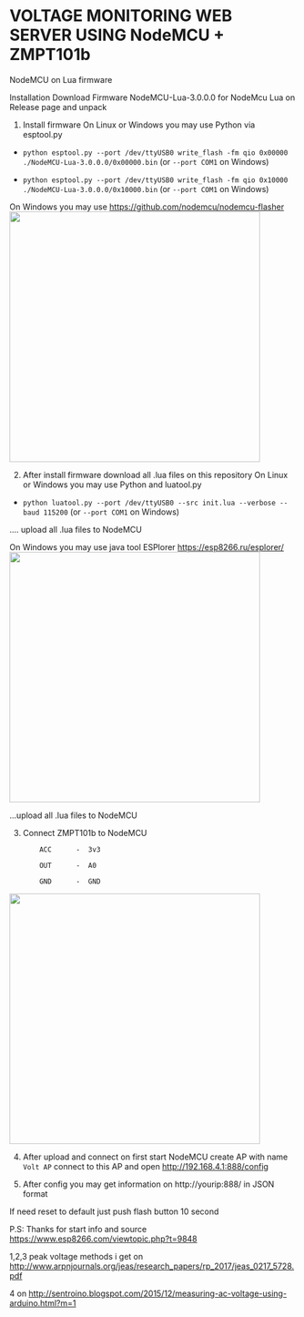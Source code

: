 # VOLTAGE MONITORING WEB SERVER USING NodeMCU + ZMPT101b

NodeMCU on Lua firmware

Installation
Download Firmware NodeMCU-Lua-3.0.0.0 for NodeMcu Lua on Release page and unpack
1. Install firmware
On Linux or Windows you may use Python via esptool.py
- ```python esptool.py --port /dev/ttyUSB0 write_flash -fm qio 0x00000 ./NodeMCU-Lua-3.0.0.0/0x00000.bin``` (or ```--port COM1``` on Windows)

- `python esptool.py --port /dev/ttyUSB0 write_flash -fm qio 0x10000 ./NodeMCU-Lua-3.0.0.0/0x10000.bin` (or ```--port COM1``` on Windows)

On Windows you may use https://github.com/nodemcu/nodemcu-flasher
<img src="https://sun9-57.userapi.com/c205524/v205524303/65db6/l4RdqCIr7_Y.jpg" width="440" alt="">

2. After install firmware download all .lua files on this repository
On Linux or Windows you may use Python and luatool.py
- ```python luatool.py --port /dev/ttyUSB0 --src init.lua --verbose --baud 115200``` (or ```--port COM1``` on Windows)

.... upload all .lua files to NodeMCU

On Windows you may use java tool ESPlorer https://esp8266.ru/esplorer/
<img src="https://sun9-41.userapi.com/c205524/v205524303/65e40/9Au7r4cVBVs.jpg" width="440" alt="">

...upload all .lua files to NodeMCU

3. Connect ZMPT101b to NodeMCU

           ACC      -  3v3
           
           OUT      -  A0
           
           GND      -  GND
           
           
<img src="https://sun9-3.userapi.com/c857736/v857736303/17cddf/Spgf9f1h2sY.jpg" width="440" alt="">

4. After upload and connect on first start NodeMCU create AP with name ```Volt AP``` connect to this AP and open http://192.168.4.1:888/config

5. After config you may get information on http://yourip:888/ in JSON format

If need reset to default just push flash button 10 second

P.S: Thanks for start info and source https://www.esp8266.com/viewtopic.php?t=9848

1,2,3 peak voltage methods i get on 
http://www.arpnjournals.org/jeas/research_papers/rp_2017/jeas_0217_5728.pdf

4 on
http://sentroino.blogspot.com/2015/12/measuring-ac-voltage-using-arduino.html?m=1
